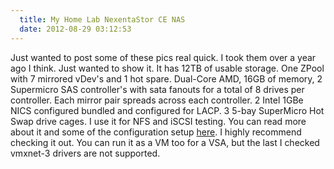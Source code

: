 ```yaml
---
  title: My Home Lab NexentaStor CE NAS
  date: 2012-08-29 03:12:53
---
```


Just wanted to post some of these pics real quick. I took them over a
year ago I think. Just wanted to show it. It has 12TB of usable storage.
One ZPool with 7 mirrored vDev's and 1 hot spare. Dual-Core AMD, 16GB
of memory, 2 Supermicro SAS controller's with sata fanouts for a total
of 8 drives per controller. Each mirror pair spreads across each
controller. 2 Intel 1GBe NICS configured bundled and configured for
LACP. 3 5-bay SuperMicro Hot Swap drive cages. I use it for NFS and
iSCSI testing. You can read more about it and some of the configuration
setup [here](http://everythingshouldbevirtual.com/?p=41). I highly
recommend checking it out. You can run it as a VM too for a VSA, but the
last I checked vmxnet-3 drivers are not supported.
